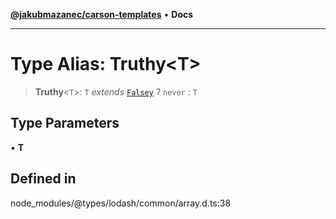[**@jakubmazanec/carson-templates**](../../../README.md) • **Docs**

---

# Type Alias: Truthy\<T\>

> **Truthy**\<`T`\>: `T` _extends_ [`Falsey`](Falsey.md) ? `never` : `T`

## Type Parameters

• **T**

## Defined in

node_modules/@types/lodash/common/array.d.ts:38
